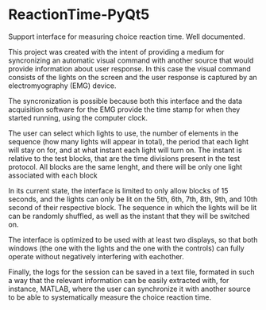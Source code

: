 # ReactionTime-PyQt5
Support interface for measuring choice reaction time. Well documented.

This project was created with the intent of providing a medium for syncronizing an automatic visual
command with another source that would provide information about user response. In this case the visual
command consists of the lights on the screen and the user response is captured by an electromyography
(EMG) device.

The syncronization is possible because both this interface and the data acquisition software for the 
EMG provide the time stamp for when they started running, using the computer clock.

The user can select which lights to use, the number of elements in the sequence (how many lights will
appear in total), the period that each light will stay on for, and at what instant each light will turn on.
The instant is relative to the test blocks, that are the time divisions present in the test protocol.
All blocks are the same lenght, and there will be only one light associated with each block

In its current state, the interface is limited to only allow blocks of 15 seconds, and the lights can
only be lit on the 5th, 6th, 7th, 8th, 9th, and 10th second of their respective block.
The sequence in which the lights will be lit can be randomly shuffled, as well as the instant that they
will be switched on.

The interface is optimized to be used with at least two displays, so that both windows (the one with the
lights and the one with the controls) can fully operate without negatively interfering with eachother.

Finally, the logs for the session can be saved in a text file, formated in such a way that the relevant
information can be easily extracted with, for instance, MATLAB, where the user can synchronize it with
another source to be able to systematically measure the choice reaction time.
